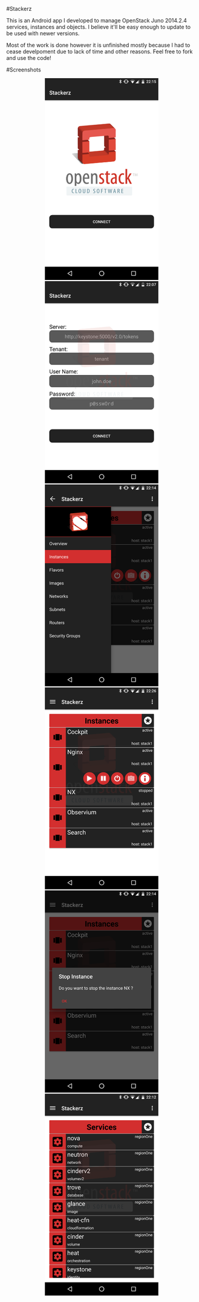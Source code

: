 #Stackerz

This is an Android app I developed to manage OpenStack Juno 2014.2.4 services, instances and objects. I believe it'll be easy enough to update to be used with newer versions.

Most of the work is done however it is unfinished mostly because I had to cease develpoment due to lack of time and other reasons. Feel free to fork and use the code!

#Screenshots

<p align="center">
  <img src="screenshots/1-Splash.png" width="300"/>
  <img src="screenshots/2-Login.png" width="300"/>
  <img src="screenshots/3-Navigation.png" width="300"/>
  <img src="screenshots/4-Instances.png" width="300"/>
  <img src="screenshots/5-Instance_Actions.png" width="300"/>
  <img src="screenshots/6-Services.png" width="300"/>
</p>

